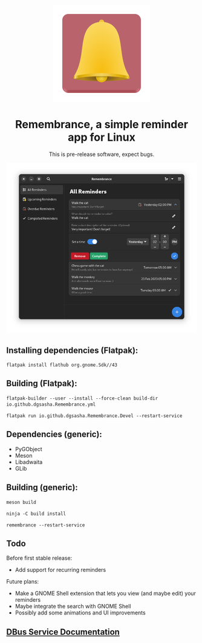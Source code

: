 <div align="center">

![Remembrance](data/icons/io.github.dgsasha.Remembrance.svg)
# Remembrance, a simple reminder app for Linux

This is pre-release software, expect bugs.

![screenshot](screenshot.png)

</div>

## Installing dependencies (Flatpak):
```
flatpak install flathub org.gnome.Sdk//43
```

## Building (Flatpak):
```
flatpak-builder --user --install --force-clean build-dir io.github.dgsasha.Remembrance.yml
```
```
flatpak run io.github.dgsasha.Remembrance.Devel --restart-service
```

## Dependencies (generic):
- PyGObject
- Meson
- Libadwaita
- GLib

## Building (generic):
```
meson build
```
```
ninja -C build install
```
```
remembrance --restart-service
```

## Todo
Before first stable release:
- Add support for recurring reminders

Future plans:
- Make a GNOME Shell extension that lets you view (and maybe edit) your reminders
- Maybe integrate the search with GNOME Shell
- Possibly add some animations and UI improvements

## [DBus Service Documentation](REMEMBRANCE_SERVICE.md)
